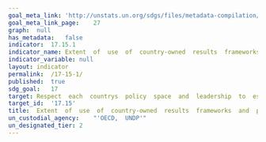 ```yaml
---	
goal_meta_link:	'http://unstats.un.org/sdgs/files/metadata-compilation/Metadata-Goal-17.pdf'
goal_meta_link_page:	27
graph:	null
has_metadata:	false
indicator:	17.15.1
indicator_name:	Extent  of  use  of  country-owned  results  frameworks  and  planning  tools  by  providers  of  development  cooperation
indicator_variable:	null
layout:	indicator
permalink:	/17-15-1/
published:	true
sdg_goal:	17
target:	Respect  each  countrys  policy  space  and  leadership  to  establish  and  implement  policies  for  poverty  eradication  and  sustainable  development.
target_id:	'17.15'
title:	Extent  of  use  of  country-owned  results  frameworks  and  planning  tools  by  providers  of  development  cooperation
un_custodial_agency:	"'OECD,  UNDP'"
un_designated_tier:	2
---	
```

